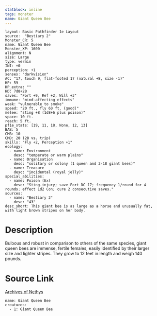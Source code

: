 ```yaml
---
statblock: inline
tags: monster
name: Giant Queen Bee
---
```

```statblock
layout: Basic Pathfinder 1e Layout
source:  "Bestiary 2"
Monster_CR: 5
name: Giant Queen Bee
Monster_XP: 1600
alignment: N
size: Large
type: vermin
INI: +0
perception: +1
senses: "darkvision"
AC: "17, touch 9, flat-footed 17 (natural +8, size -1)"
HP: 59
HP_extra: ""
HD: 7d8+28
saves: "Fort +9, Ref +2, Will +3"
immune: "mind-affecting effects"
weak: "vulnerable to smoke"
speed: "20 ft., fly 60 ft. (good)"
melee: "sting +8 (1d8+6 plus poison)"
space: 10 ft.
reach: 5 ft.
pf1e_stats: [19, 11, 18, None, 12, 13]
BAB: 5
CMB: 10
CMD: 20 (28 vs. trip)
skills: "Fly +2, Perception +1"
ecology:
  - name: Environment
    desc: "temperate or warm plains"
  - name: Organisation
    desc: "solitary or colony (1 queen and 3-18 giant bees)"
  - name: Treasure
    desc: "incidental (royal jelly)"
special_abilities:
  - name: Poison (Ex)
    desc: "Sting-injury; save Fort DC 17; frequency 1/round for 4 rounds; effect 1d2 Con; cure 2 consecutive saves."
sources:
  - name: "Bestiary 2"
    desc: "43"
desc_short: This giant bee is as large as a horse and unusually fat, with light brown stripes on her body. 
```
# Description
Bulbous and robust in comparison to others of the same species, giant queen bees are immense, fertile females, easily identified by their larger size and lighter stripes. They grow to 12 feet in length and weigh 140 pounds.
# Source Link
[Archives of Nethys](https://aonprd.com/MonsterDisplay.aspx?ItemName=Giant%20Queen%20Bee)
```encounter-table
name: Giant Queen Bee
creatures:
  - 1: Giant Queen Bee
```
